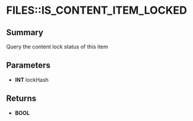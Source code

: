 # FILES::IS_CONTENT_ITEM_LOCKED

## Summary
Query the content lock status of this item

## Parameters
* **INT** lockHash

## Returns
* **BOOL**